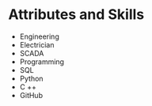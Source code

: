 # Attributes and Skills
- Engineering 
- Electrician
- SCADA
- Programming
- SQL 
- Python
- C ++
- GitHub
